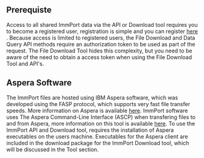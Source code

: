 ## Prerequiste

Access to all shared ImmPort data via the API or Download tool
requires you to become a registered user, registration is simple and you can
register
[here](https://immport-user-admin.niaid.nih.gov:8443/registrationuser/registration) .
Because access is limited to registered users, the File Download and Data Query
API methods require an authorization token to be used as part of the request.
The File Download Tool hides this complexity, but you need to be aware
of the need to obtain a access token when using the File Download Tool and API's.

## Aspera Software

The ImmPort files are hosted using IBM Aspera software, which was developed using the FASP protocol, which supports very fast file transfer speeds. More information on Aspera is available [here](https://www.ibm.com/products/aspera).  ImmPort software uses The Aspera Command-Line Interface (ASCP) when transfering files to and from Aspera, more information on this tool is available [here](https://www.ibm.com/docs/en/aci/3.9.20). To use the ImmPort API and Download tool, requires the installation of Aspera executables on the users machine. Executables for the Aspera client are included in the download package for the ImmPort Download tool, which will be discussed in the Tool section.

